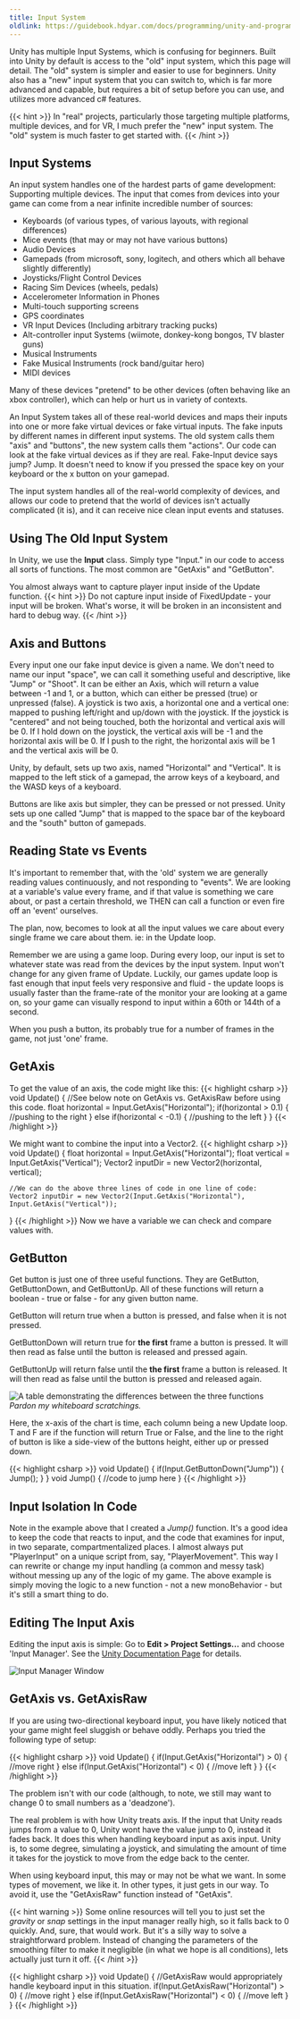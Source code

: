 ```yaml
---
title: Input System
oldlink: https://guidebook.hdyar.com/docs/programming/unity-and-programming/input-system/
---
```


Unity has multiple Input Systems, which is confusing for beginners. Built into Unity by default is access to the "old" input system, which this page will detail. The "old" system is simpler and easier to use for beginners. Unity also has a "new" input system that you can switch to, which is far more advanced and capable, but requires a bit of setup before you can use, and utilizes more advanced c# features.

{{< hint >}}
In "real" projects, particularly those targeting multiple platforms, multiple devices, and for VR, I much prefer the "new" input system. The "old" system is much faster to get started with.
{{< /hint >}}

## Input Systems
An input system handles one of the hardest parts of game development: Supporting multiple devices. The input that comes from devices into your game can come from a near infinite incredible number of sources:

- Keyboards (of various types, of various layouts, with regional differences)
- Mice events (that may or may not have various buttons)
- Audio Devices
- Gamepads (from microsoft, sony, logitech, and others which all behave slightly differently)
- Joysticks/Flight Control Devices
- Racing Sim Devices (wheels, pedals)
- Accelerometer Information in Phones
- Multi-touch supporting screens
- GPS coordinates
- VR Input Devices (Including arbitrary tracking pucks)
- Alt-controller input Systems (wiimote, donkey-kong bongos, TV blaster guns) 
- Musical Instruments
- Fake Musical Instruments (rock band/guitar hero)
- MIDI devices

Many of these devices "pretend" to be other devices (often behaving like an xbox controller), which can help or hurt us in variety of contexts. 

An Input System takes all of these real-world devices and maps their inputs into one or more fake virtual devices or fake virtual inputs. The fake inputs by different names in different input systems. The old system calls them "axis" and "buttons", the new system calls them "actions". Our code can look at the fake virtual devices as if they are real. Fake-Input device says jump? Jump. It doesn't need to know if you pressed the space key on your keyboard or the x button on your gamepad.

The input system handles all of the real-world complexity of devices, and allows our code to pretend that the world of devices isn't actually complicated (it is), and it can receive nice clean input events and statuses.

## Using The Old Input System
In Unity, we use the **Input** class. Simply type "Input." in our code to access all sorts of functions. The most common are "GetAxis" and "GetButton".

You almost always want to capture player input inside of the Update function. 
{{< hint  >}}
Do not capture input inside of FixedUpdate - your input will be broken. What's worse, it will be broken in an inconsistent and hard to debug way.
{{< /hint >}}
## Axis and Buttons

Every input one our fake input device is given a name. We don't need to name our input "space", we can call it something useful and descriptive, like "Jump" or "Shoot". It can be either an Axis, which will return a value between -1 and 1, or a button, which can either be pressed (true) or unpressed (false). A joystick is two axis, a horizontal one and a vertical one: mapped to pushing left/right and up/down with the joystick. If the joystick is "centered" and not being touched, both the horizontal and vertical axis will be 0. If I hold down on the joystick, the vertical axis will be -1 and the horizontal axis will be 0. If I push to the right, the horizontal axis will be 1 and the vertical axis will be 0. 

Unity, by default, sets up two axis, named "Horizontal" and "Vertical". It is mapped to the left stick of a gamepad, the arrow keys of a keyboard, and the WASD keys of a keyboard. 

Buttons are like axis but simpler, they can be pressed or not pressed. Unity sets up one called "Jump" that is mapped to the space bar of the keyboard and the "south" button of gamepads.

## Reading State vs Events
It's important to remember that, with the 'old' system we are generally reading values continuously, and not responding to "events". We are looking at a variable's value every frame, and if that value is something we care about, or past a certain threshold, we THEN can call a function or even fire off an 'event' ourselves.

The plan, now, becomes to look at all the input values we care about every single frame we care about them. ie: in the Update loop.

Remember we are using a game loop. During every loop, our input is set to whatever state was read from the devices by the input system. Input won't change for any given frame of Update. Luckily, our games update loop is fast enough that input feels very responsive and fluid - the update loops is usually faster than the frame-rate of the monitor your are looking at a game on, so your game can visually respond to input within a 60th or 144th of a second.

When you push a button, its probably true for a number of frames in the game, not just 'one' frame.

## GetAxis
To get the value of an axis, the code might like this:
{{< highlight csharp >}}
void Update()
{
    //See below note on GetAxis vs. GetAxisRaw before using this code. 
    float horizontal = Input.GetAxis("Horizontal");
    if(horizontal > 0.1)
    {
        //pushing to the right
    }
    else if(horizontal < -0.1)
    {
        //pushing to the left
    }
}
{{< /highlight >}}

We might want to combine the input into a Vector2.
{{< highlight csharp >}}
void Update()
{
    float horizontal = Input.GetAxis("Horizontal");
    float vertical = Input.GetAxis("Vertical");
    Vector2 inputDir = new Vector2(horizontal, vertical);

    //We can do the above three lines of code in one line of code:
    Vector2 inputDir = new Vector2(Input.GetAxis("Horizontal"), Input.GetAxis("Vertical"));

}
{{< /highlight >}}
Now we have a variable we can check and compare values with.

## GetButton
Get button is just one of three useful functions. They are GetButton, GetButtonDown, and GetButtonUp. All of these functions will return a boolean - true or false - for any given button name.

GetButton will return true when a button is pressed, and false when it is not pressed. 

GetButtonDown will return true for **the first** frame a button is pressed. It will then read as false until the button is released and pressed again.

GetButtonUp will return false until the **the first** frame a button is released. It will then read as false until the button is pressed and released again.

![A table demonstrating the differences between the three functions](/images/programming/inputGetButtons.png)
_Pardon my whiteboard scratchings._

Here, the x-axis of the chart is time, each column being a new Update loop. T and F are if the function will return True or False, and the line to the right of button is like a side-view of the buttons height, either up or pressed down.


{{< highlight csharp >}}
void Update()
{
    if(Input.GetButtonDown("Jump"))
    {
        Jump();
    }
}
void Jump()
{
    //code to jump here
}
{{< /highlight >}}

## Input Isolation In Code
Note in the example above that I created a _Jump()_ function. It's a good idea to keep the code that reacts to input, and the code that examines for input, in two separate, compartmentalized places. I almost always put "PlayerInput" on a unique script from, say, "PlayerMovement". This way I can rewrite or change my input handling (a common and messy task) without messing up any of the logic of my game. The above example is simply moving the logic to a new function - not a new monoBehavior - but it's still a smart thing to do.

## Editing The Input Axis
Editing the input axis is simple: Go to **Edit > Project Settings...** and choose 'Input Manager'. See the [Unity Documentation Page](https://docs.unity3d.com/Manual/class-InputManager.html) for details.

![Input Manager Window](/images/programming/inputManager.png)

## GetAxis vs. GetAxisRaw
If you are using two-directional keyboard input, you have likely noticed that your game might feel sluggish or behave oddly. Perhaps you tried the following type of setup:

{{< highlight csharp >}}
void Update()
{
    if(Input.GetAxis("Horizontal") > 0)
    {
        //move right
    }
    else if(Input.GetAxis("Horizontal") < 0)
    {
        //move left
    }
}
{{< /highlight >}}

The problem isn't with our code (although, to note, we still may want to change 0 to small numbers as a 'deadzone').

The real problem is with how Unity treats axis. If the input that Unity reads jumps from a value to 0, Unity wont have the value jump to 0, instead it fades back. It does this when handling keyboard input as axis input. Unity is, to some degree, simulating a joystick, and simulating the amount of time it takes for the joystick to move from the edge back to the center.

When using keyboard input, this may or may not be what we want. In some types of movement, we like it. In other types, it just gets in our way.
To avoid it, use the "GetAxisRaw" function instead of "GetAxis".

{{< hint warning >}}
Some online resources will tell you to just set the _gravity_ or _snap_ settings in the input manager really high, so it falls back to 0 quickly. And, sure, that would work. But it's a silly way to solve a straightforward problem. Instead of changing the parameters of the smoothing filter to make it negligible (in what we hope is all conditions), lets actually just turn it off.
{{< /hint >}}  

{{< highlight csharp >}}
void Update()
{
    //GetAxisRaw would appropriately handle keyboard input in this situation.
    if(Input.GetAxisRaw("Horizontal") > 0)
    {
        //move right
    }
    else if(Input.GetAxisRaw("Horizontal") < 0)
    {
        //move left
    }
}
{{< /highlight >}}

